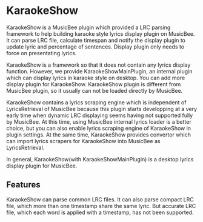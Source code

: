 # KaraokeShow
KaraokeShow is a MusicBee plugin which provided a LRC parsing framework to help building karaoke style lyrics display plugin on MusicBee. It can parse LRC file, calculate timespan and notify the display plugin to update lyric and percentage of sentences. Display plugin only needs to force on presentating lyrics.

KaraokeShow is a framework so that it does not contain any lyrics display function. However, we provide KaraokeShowMainPlugin, an internal plugin which can display lyrics in karaoke style on desktop. You can add more display plugin for KaraokeShow. KaraokeShow plugin is different from MusicBee plugin, so it usually can not be loaded directly by MusicBee.

KaraokeShow contains a lyrics scraping engine which is independent of LyricsRetrieval of MusicBee because this plugin starts developping at a very early time when dynamic LRC displaying seems having not supported fully by MusicBee. At this time, using MusicBee internal lyrics loader is a better choice, but you can also enable lyrics scraping engine of KaraokeShow in plugin settings. At the same time, KaraokeShow provides convertor which can import lyrics scrapers for KaraokeShow into MusicBee as LyricsRetrieval.

In general, KaraokeShow(with KaraokeShowMainPlugin) is a desktop lyrics display plugin for MusicBee.

## Features

KaraokeShow can parse common LRC files. It can also parse compact LRC file, which more than one timestamp share the same lyric. But accurate LRC file, which each word is applied with a timestamp, has not been supported.